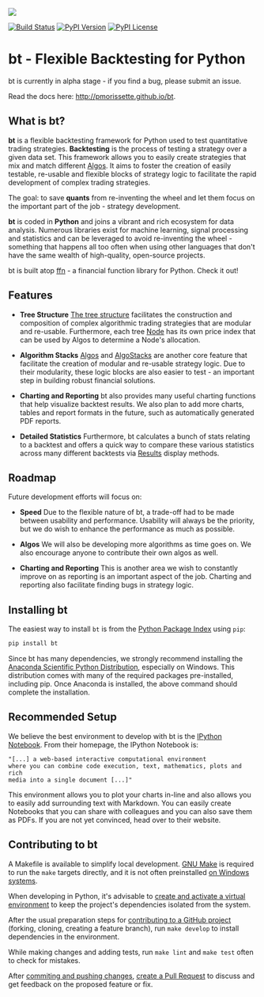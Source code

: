 ![](http://pmorissette.github.io/bt/_static/logo.png)

[![Build Status](https://github.com/pmorissette/bt/workflows/Build%20Status/badge.svg)](https://github.com/pmorissette/bt/actions/)
[![PyPI Version](https://img.shields.io/pypi/v/bt)](https://pypi.org/project/bt/)
[![PyPI License](https://img.shields.io/pypi/l/bt)](https://github.com/pmorissette/bt/blob/master/LICENSE)

# bt - Flexible Backtesting for Python

bt is currently in alpha stage - if you find a bug, please submit an issue.

Read the docs here: http://pmorissette.github.io/bt.

## What is bt?

**bt** is a flexible backtesting framework for Python used to test quantitative
trading strategies. **Backtesting** is the process of testing a strategy over a given
data set. This framework allows you to easily create strategies that mix and match
different [Algos](http://pmorissette.github.io/bt/bt.html#bt.core.Algo). It aims to foster the creation of easily testable, re-usable and
flexible blocks of strategy logic to facilitate the rapid development of complex
trading strategies.

The goal: to save **quants** from re-inventing the wheel and let them focus on the
important part of the job - strategy development.

**bt** is coded in **Python** and joins a vibrant and rich ecosystem for data analysis.
Numerous libraries exist for machine learning, signal processing and statistics and can be leveraged to avoid
re-inventing the wheel - something that happens all too often when using other
languages that don't have the same wealth of high-quality, open-source projects.

bt is built atop [ffn](https://github.com/pmorissette/ffn) - a financial function library for Python. Check it out!

## Features

* **Tree Structure**
    [The tree structure](http://pmorissette.github.io/bt/tree.html) facilitates the construction and composition of complex algorithmic trading
    strategies that are modular and re-usable. Furthermore, each tree [Node](http://pmorissette.github.io/bt/bt.html#bt.core.Node) has its own
    price index that can be used by Algos to determine a Node's allocation.

* **Algorithm Stacks**
    [Algos](http://pmorissette.github.io/bt/bt.html#bt.core.Algo) and [AlgoStacks](http://pmorissette.github.io/bt/bt.html#bt.core.AlgoStack) are
    another core feature that facilitate the creation of modular and re-usable strategy
    logic. Due to their modularity, these logic blocks are also easier to test -
    an important step in building robust financial solutions.

* **Charting and Reporting**
    bt also provides many useful charting functions that help visualize backtest
    results. We also plan to add more charts, tables and report formats in the future,
    such as automatically generated PDF reports.

* **Detailed Statistics**
    Furthermore, bt calculates a bunch of stats relating to a backtest and offers a quick way to compare
    these various statistics across many different backtests via [Results](http://pmorissette.github.io/bt/bt.html#bt.backtest.Result) display methods.


## Roadmap

Future development efforts will focus on:

* **Speed**
    Due to the flexible nature of bt, a trade-off had to be made between
    usability and performance. Usability will always be the priority, but we do
    wish to enhance the performance as much as possible.

* **Algos**
    We will also be developing more algorithms as time goes on. We also
    encourage anyone to contribute their own algos as well.

* **Charting and Reporting**
    This is another area we wish to constantly improve on
    as reporting is an important aspect of the job. Charting and reporting also
    facilitate finding bugs in strategy logic.

## Installing bt

The easiest way to install `bt` is from the [Python Package Index](https://pypi.python.org/pypi/bt/)
using `pip`:

```bash
pip install bt
```


Since bt has many dependencies, we strongly recommend installing the [Anaconda Scientific Python
Distribution](https://store.continuum.io/cshop/anaconda/), especially on Windows. This distribution
comes with many of the required packages pre-installed, including pip. Once Anaconda is installed, the above
command should complete the installation.

## Recommended Setup

We believe the best environment to develop with bt is the [IPython Notebook](http://ipython.org/notebook.html).
From their homepage, the IPython Notebook is:

    "[...] a web-based interactive computational environment
    where you can combine code execution, text, mathematics, plots and rich
    media into a single document [...]"

This environment allows you to plot your charts in-line and also allows you to
easily add surrounding text with Markdown. You can easily create Notebooks that
you can share with colleagues and you can also save them as PDFs. If you are not
yet convinced, head over to their website.

## Contributing to bt

A Makefile is available to simplify local development.
[GNU Make](https://www.gnu.org/software/make/) is required to run the `make` targets directly, and it is not often preinstalled [on Windows systems](https://gnuwin32.sourceforge.net/packages/make.htm).

When developing in Python, it's advisable to [create and activate a virtual environment](https://docs.python.org/3/library/venv.html) to keep the project's dependencies isolated from the system.

After the usual preparation steps for [contributing to a GitHub project](https://docs.github.com/en/get-started/exploring-projects-on-github/contributing-to-a-project) (forking, cloning, creating a feature branch), run `make develop` to install dependencies in the environment.

While making changes and adding tests, run `make lint` and `make test` often to check for mistakes.

After [commiting and pushing changes](https://docs.github.com/en/get-started/exploring-projects-on-github/contributing-to-a-project?tool=webui#making-and-pushing-changes), [create a Pull Request](https://docs.github.com/en/get-started/exploring-projects-on-github/contributing-to-a-project?tool=webui#making-a-pull-request) to discuss and get feedback on the proposed feature or fix.
